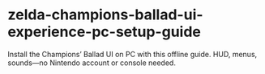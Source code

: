 # zelda-champions-ballad-ui-experience-pc-setup-guide
Install the Champions’ Ballad UI on PC with this offline guide. HUD, menus, sounds—no Nintendo account or console needed.
